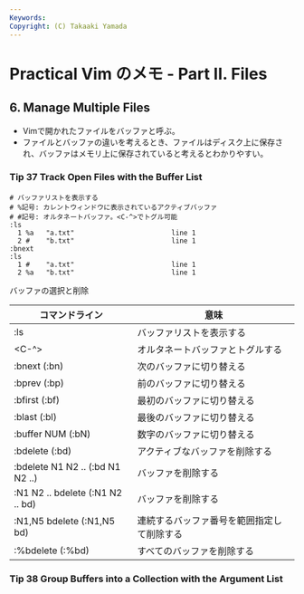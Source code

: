 ```yaml
---
Keywords: 
Copyright: (C) Takaaki Yamada
---
```


# Practical Vim のメモ - Part II. Files

## 6. Manage Multiple Files
- Vimで開かれたファイルをバッファと呼ぶ。
- ファイルとバッファの違いを考えるとき、ファイルはディスク上に保存され、バッファはメモリ上に保存されていると考えるとわかりやすい。

### Tip 37 Track Open Files with the Buffer List

```
# バッファリストを表示する
# %記号: カレントウィンドウに表示されているアクティブバッファ
# #記号: オルタネートバッファ。<C-^>でトグル可能
:ls
  1 %a   "a.txt"                        line 1  
  2 #    "b.txt"                        line 1  
:bnext
:ls
  1 #    "a.txt"                        line 1
  2 %a   "b.txt"                        line 1
```

バッファの選択と削除

|コマンドライン|意味|
----|----
|:ls|バッファリストを表示する|
|<C-^>|オルタネートバッファとトグルする|
|:bnext (:bn)|次のバッファに切り替える|
|:bprev (:bp)|前のバッファに切り替える|
|:bfirst (:bf)|最初のバッファに切り替える|
|:blast (:bl)|最後のバッファに切り替える|
|:buffer NUM (:bN)|数字のバッファに切り替える|
|:bdelete (:bd)|アクティブなバッファを削除する|
|:bdelete N1 N2 .. (:bd N1 N2 ..)|バッファを削除する|
|:N1 N2 .. bdelete (:N1 N2 .. bd)|バッファを削除する|
|:N1,N5 bdelete (:N1,N5 bd)|連続するバッファ番号を範囲指定して削除する|
|:%bdelete (:%bd)|すべてのバッファを削除する|

### Tip 38 Group Buffers into a Collection with the Argument List

